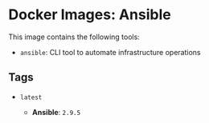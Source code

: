 # Docker Images: Ansible

This image contains the following tools:

- `ansible`: CLI tool to automate infrastructure operations

## Tags

- `latest`

  - **Ansible**: `2.9.5`
